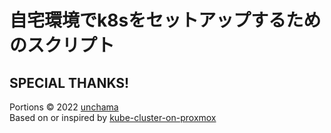 # 自宅環境でk8sをセットアップするためのスクリプト

## SPECIAL THANKS!
Portions © 2022 [unchama](https://github.com/unchama)  
Based on or inspired by [kube-cluster-on-proxmox](https://github.com/unchama/kube-cluster-on-proxmox)